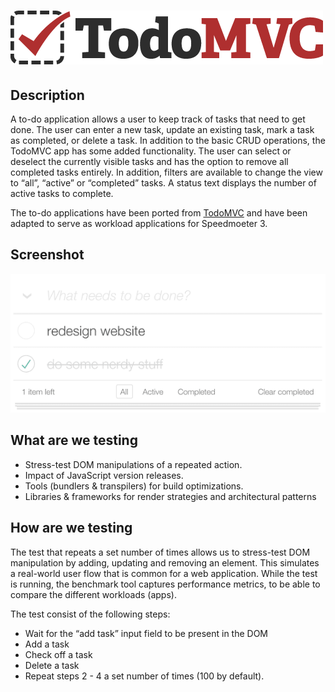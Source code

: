 # ![TodoMVC](./logo.png)

## Description

A to-do application allows a user to keep track of tasks that need to get done. The user can enter a new task, update an existing task, mark a task as completed, or delete a task. In addition to the basic CRUD operations, the TodoMVC app has some added functionality. The user can select or deselect the currently visible tasks and has the option to remove all completed tasks entirely. In addition, filters are available to change the view to “all”, “active” or “completed” tasks. A status text displays the number of active tasks to complete.

The to-do applications have been ported from [TodoMVC](https://todomvc.com/) and have been adapted to serve as workload applications for Speedmoeter 3.

## Screenshot

![screenshot](./screenshot.png)

## What are we testing

- Stress-test DOM manipulations of a repeated action.
- Impact of JavaScript version releases.
- Tools (bundlers & transpilers) for build optimizations.
- Libraries & frameworks for render strategies and architectural patterns

## How are we testing

The test that repeats a set number of times allows us to stress-test DOM manipulation by adding, updating and removing an element. This simulates a real-world user flow that is common for a web application. While the test is running, the benchmark tool captures performance metrics, to be able to compare the different workloads (apps).

The test consist of the following steps:

- Wait for the “add task” input field to be present in the DOM
- Add a task
- Check off a task
- Delete a task
- Repeat steps 2 - 4 a set number of times (100 by default).

